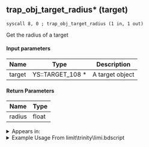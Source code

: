 ## trap_obj_target_radius* (target)

`syscall 8, 0 ; trap_obj_target_radius (1 in, 1 out)`

Get the radius of a target

#### Input parameters
| Name | Type | Description
|------|------|------------
| target   | YS::TARGET_108 *   | A target object


#### Return Parameters
| Name | Type
|------|-----
| radius   | float   


<details>
	<summary>Appears in:</summary>
| filename | Entity (obj)
|----------|-------------
| limit\trinity\limi.bdscript       |           
| limit\trinity_wi\limi.bdscript       |           
| obj\P_AL000\p_al.bdscript       | ((P) Aladdin)          

</details>

<details>
	<summary>Example Usage From limit\trinity\limi.bdscript</summary>
```plaintext
L8788:
 pushFromPSpVal 5468
 gosub 12, L5578
 jz L8881
 pushFromPWp W0
 pushImm 4
 add 
 syscall 1, 147 ; trap_obj_pos (1 in, 1 out)
 memcpyToSp 16, 48
 pushFromPSp 48
 pushFromFSp 4
 gosub 20, L397
 memcpyToSp 16, 64
 pushFromPSp 64
 syscall 0, 5 ; trap_vector_sub (2 in, 1 out)
 memcpyToSp 16, 80
 pushFromPSp 80
 memcpyToSp 16, 16
 pushFromPSp 16
 syscall 0, 7 ; trap_vector_normalize (1 in, 1 out)
 drop 
 pushFromPSp 16
 pushFromFSp 4
 syscall 8, 0 ; trap_obj_target_radius (1 in, 1 out)
 syscall 0, 35 ; method_vector_scale (2 in, 0 out)
 pushFromPSp 16
 pushFromFSp 4
 gosub 12, L397
 memcpyToSp 16, 48
 pushFromPSp 48
 syscall 0, 4 ; trap_vector_add (2 in, 1 out)
 memcpyToSp 16, 48
 pushFromPSp 48
 memcpyToSp 16, 16
 pushFromPWp W0
 fetchValue 0
 pushImm 24
 pushFromPSp 16
 pushImm 1
 syscall 2, 58 ; trap_limit_effect_start_pos (4 in, 1 out)
 drop 
 pushFromPSpVal 5468
 gosub 12, L7805
 jmp L8881
```
</details>

